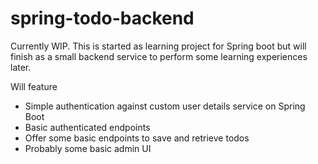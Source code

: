 # spring-todo-backend

Currently WIP. This is started as learning project for Spring boot but will finish as a small backend service
to perform some learning experiences later. 

Will feature
- Simple authentication against custom user details service on Spring Boot
- Basic authenticated endpoints
- Offer some basic endpoints to save and retrieve todos
- Probably some basic admin UI
